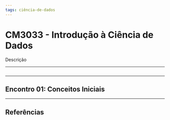 ```yaml
---
tags: ciência-de-dados
---
```


# CM3033 - Introdução à Ciência de Dados

Descrição

---

```toc
```

---

## Encontro 01: Conceitos Iniciais



---

## Referências
